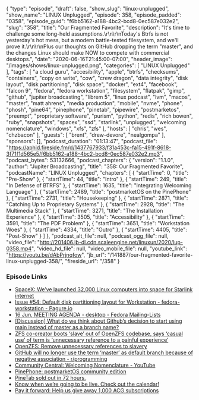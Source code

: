 {
  "type": "episode",
  "draft": false,
  "show_slug": "linux-unplugged",
  "show_name": "LINUX Unplugged",
  "episode": 358,
  "episode_padded": "0358",
  "episode_guid": "f6bb5162-a188-4bc2-bcd8-0ec587e032e2",
  "slug": "358",
  "title": "Our Fragmented Favorite",
  "description": "It's time to challenge some long-held assumptions.\r\n\r\nToday's Btrfs is not yesterday's hot mess, but a modern battle-tested filesystem, and we'll prove it.\r\n\r\nPlus our thoughts on GitHub dropping the term \"master\", and the changes Linux should make NOW to compete with commercial desktops.",
  "date": "2020-06-16T21:45:00-07:00",
  "header_image": "/images/shows/linux-unplugged.png",
  "categories": [
    "LINUX Unplugged"
  ],
  "tags": [
    "a cloud guru",
    "accesibility",
    "apple",
    "btrfs",
    "checksums",
    "containers",
    "copy on write",
    "cow",
    "crew dragon",
    "data integrity",
    "disk layout",
    "disk partitioning",
    "disk space",
    "docker",
    "ext4",
    "facebook",
    "falcon 9",
    "fedora",
    "fedora workstation",
    "filesystem",
    "flatpak",
    "gimp",
    "github",
    "jupiter broadcasting",
    "librem 5",
    "linux podcast",
    "lvm",
    "macos",
    "master",
    "matt ahrens",
    "media production",
    "mobile",
    "nvme",
    "phone",
    "phosh",
    "pine64",
    "pinephone",
    "pinetab",
    "pipewire",
    "postmarketos",
    "preempt",
    "proprietary software",
    "purism",
    "python",
    "redis",
    "rich bowen",
    "ruby",
    "snapshots",
    "spacex",
    "ssd",
    "starlink",
    "unplugged",
    "welcoming nomenclature",
    "windows",
    "xfs",
    "zfs"
  ],
  "hosts": [
    "chris",
    "wes",
    "chzbacon"
  ],
  "guests": [
    "brent",
    "drew-devore",
    "nealgompa"
  ],
  "sponsors": [],
  "podcast_duration": "01:13:47",
  "podcast_file": "https://aphid.fireside.fm/d/1437767933/f31a453c-fa15-491f-8618-3f71f1d565e5/f6bb5162-a188-4bc2-bcd8-0ec587e032e2.mp3",
  "podcast_bytes": 53132666,
  "podcast_chapters": {
    "version": "1.1.0",
    "author": "Jupiter Broadcasting",
    "title": "358: Our Fragmented Favorite",
    "podcastName": "LINUX Unplugged",
    "chapters": [
      {
        "startTime": 0,
        "title": "Pre-Show"
      },
      {
        "startTime": 44,
        "title": "Intro"
      },
      {
        "startTime": 249,
        "title": "In Defense of BTRFS"
      },
      {
        "startTime": 1635,
        "title": "Integrating Welcoming Language"
      },
      {
        "startTime": 2489,
        "title": "postmarketOS on the PinePhone"
      },
      {
        "startTime": 2731,
        "title": "Housekeeping"
      },
      {
        "startTime": 2871,
        "title": "Catching Up to Proprietary Systems"
      },
      {
        "startTime": 2928,
        "title": "The Multimedia Stack"
      },
      {
        "startTime": 3271,
        "title": "The Installation Experience"
      },
      {
        "startTime": 3505,
        "title": "Accessibility"
      },
      {
        "startTime": 3591,
        "title": "The PDF Problem"
      },
      {
        "startTime": 3651,
        "title": "Workstation Woes"
      },
      {
        "startTime": 4334,
        "title": "Outro"
      },
      {
        "startTime": 4405,
        "title": "Post-Show"
      }
    ]
  },
  "podcast_alt_file": null,
  "podcast_ogg_file": null,
  "video_file": "http://201406.jb-dl.cdn.scaleengine.net/linuxun/2020/lup-0358.mp4",
  "video_hd_file": null,
  "video_mobile_file": null,
  "youtube_link": "https://youtu.be/dAbPrjnqfow",
  "jb_url": "/141887/our-fragmented-favorite-linux-unplugged-358/",
  "fireside_url": "/358"
}


### Episode Links

  * [SpaceX: We’ve launched 32,000 Linux computers into space for Starlink internet](https://www.zdnet.com/article/spacex-weve-launched-32000-linux-computers-into-space-for-starlink-internet/ "SpaceX: We’ve launched 32,000 Linux computers into space for Starlink internet")
  * [Issue #54: Default disk partitioning layout for Workstation - fedora-workstation - Pagure.io](https://pagure.io/fedora-workstation/issue/54 "Issue #54: Default disk partitioning layout for Workstation - fedora-workstation - Pagure.io")
  * [16 Jun, MEETING AGENDA - desktop - Fedora Mailing-Lists](https://lists.fedoraproject.org/archives/list/desktop@lists.fedoraproject.org/thread/6375WIG53QWL6BXHIPSFNNLA7BZ7PYKW/ "16 Jun, MEETING AGENDA - desktop - Fedora Mailing-Lists")
  * [[Discussion] What do we think about Github’s decision to start using main instead of master as a branch name?](https://www.reddit.com/r/linux/comments/h94oiz/discussion_what_do_package_maintainers_think/ "\[Discussion\] What do we think about Github’s decision to start using main instead of master as a branch name?")
  * [ZFS co-creator boots ‘slave’ out of OpenZFS codebase, says ‘casual use’ of term is ‘unnecessary reference to a painful experience’](https://www.theregister.com/2020/06/12/openzfs_terminology_change/ "ZFS co-creator boots ‘slave’ out of OpenZFS codebase, says ‘casual use’ of term is ‘unnecessary reference to a painful experience’")
  * [OpenZFS: Remove unnecessary references to slavery](https://github.com/openzfs/zfs/pull/10435 "OpenZFS: Remove unnecessary references to slavery")
  * [GitHub will no longer use the term ‘master’ as default branch because of negative association - r/programming](https://old.reddit.com/r/programming/comments/h8w36t/github_will_no_longer_use_the_term_master_as/ "GitHub will no longer use the term ‘master’ as default branch because of negative association - r/programming")
  * [Community Central: Welcoming Nomenclature - YouTube](https://www.youtube.com/watch?v=hZuFeFuazwo&feature=youtu.be "Community Central: Welcoming Nomenclature - YouTube")
  * [PinePhone: postmarketOS community edition](https://postmarketos.org/blog/2020/06/15/pinephone-postmarketos-community-edition/ "PinePhone: postmarketOS community edition")
  * [PineTab sold out in 72 hours.](https://store.pine64.org/?product=pinetab-10-1-linux-tablet-with-detached-backlit-keyboard "PineTab sold out in 72 hours.")
  * [Know when we’re going to be live. Check out the calendar!](https://www.jupiterbroadcasting.com/release-calendar/ "Know when we’re going to be live. Check out the calendar!")
  * [Pay it forward: Help us give away 1,000 ACG subscriptions ](https://info.acloud.guru/resources/pay-it-forward "Pay it forward: Help us give away 1,000 ACG subscriptions
")


